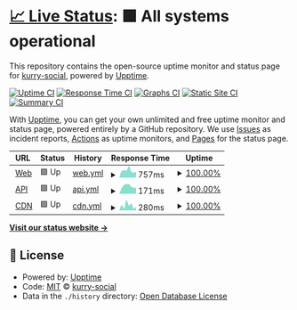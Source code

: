 # [📈 Live Status](https://status.kurry.social): <!--live status--> **🟩 All systems operational**

This repository contains the open-source uptime monitor and status page for [kurry-social](https://status.kurry.social), powered by [Upptime](https://github.com/upptime/upptime).

[![Uptime CI](https://github.com/kurry-social/ServerStatus/workflows/Uptime%20CI/badge.svg)](https://github.com/kurry-social/ServerStatus/actions?query=workflow%3A%22Uptime+CI%22)
[![Response Time CI](https://github.com/kurry-social/ServerStatus/workflows/Response%20Time%20CI/badge.svg)](https://github.com/kurry-social/ServerStatus/actions?query=workflow%3A%22Response+Time+CI%22)
[![Graphs CI](https://github.com/kurry-social/ServerStatus/workflows/Graphs%20CI/badge.svg)](https://github.com/kurry-social/ServerStatus/actions?query=workflow%3A%22Graphs+CI%22)
[![Static Site CI](https://github.com/kurry-social/ServerStatus/workflows/Static%20Site%20CI/badge.svg)](https://github.com/kurry-social/ServerStatus/actions?query=workflow%3A%22Static+Site+CI%22)
[![Summary CI](https://github.com/kurry-social/ServerStatus/workflows/Summary%20CI/badge.svg)](https://github.com/kurry-social/ServerStatus/actions?query=workflow%3A%22Summary+CI%22)

With [Upptime](https://upptime.js.org), you can get your own unlimited and free uptime monitor and status page, powered entirely by a GitHub repository. We use [Issues](https://github.com/kurry-social/ServerStatus/issues) as incident reports, [Actions](https://github.com/kurry-social/ServerStatus/actions) as uptime monitors, and [Pages](https://status.kurry.social) for the status page.

<!--start: status pages-->
<!-- This summary is generated by Upptime (https://github.com/upptime/upptime) -->
<!-- Do not edit this manually, your changes will be overwritten -->
<!-- prettier-ignore -->
| URL | Status | History | Response Time | Uptime |
| --- | ------ | ------- | ------------- | ------ |
| <img alt="" src="https://icons.duckduckgo.com/ip3/kurry.social.ico" height="13"> [Web](https://kurry.social/about) | 🟩 Up | [web.yml](https://github.com/kurry-social/ServerStatus/commits/HEAD/history/web.yml) | <details><summary><img alt="Response time graph" src="./graphs/web/response-time-week.png" height="20"> 757ms</summary><br><a href="https://status.kurry.social/history/web"><img alt="Response time 697" src="https://img.shields.io/endpoint?url=https%3A%2F%2Fraw.githubusercontent.com%2Fkurry-social%2FServerStatus%2FHEAD%2Fapi%2Fweb%2Fresponse-time.json"></a><br><a href="https://status.kurry.social/history/web"><img alt="24-hour response time 826" src="https://img.shields.io/endpoint?url=https%3A%2F%2Fraw.githubusercontent.com%2Fkurry-social%2FServerStatus%2FHEAD%2Fapi%2Fweb%2Fresponse-time-day.json"></a><br><a href="https://status.kurry.social/history/web"><img alt="7-day response time 757" src="https://img.shields.io/endpoint?url=https%3A%2F%2Fraw.githubusercontent.com%2Fkurry-social%2FServerStatus%2FHEAD%2Fapi%2Fweb%2Fresponse-time-week.json"></a><br><a href="https://status.kurry.social/history/web"><img alt="30-day response time 692" src="https://img.shields.io/endpoint?url=https%3A%2F%2Fraw.githubusercontent.com%2Fkurry-social%2FServerStatus%2FHEAD%2Fapi%2Fweb%2Fresponse-time-month.json"></a><br><a href="https://status.kurry.social/history/web"><img alt="1-year response time 697" src="https://img.shields.io/endpoint?url=https%3A%2F%2Fraw.githubusercontent.com%2Fkurry-social%2FServerStatus%2FHEAD%2Fapi%2Fweb%2Fresponse-time-year.json"></a></details> | <details><summary><a href="https://status.kurry.social/history/web">100.00%</a></summary><a href="https://status.kurry.social/history/web"><img alt="All-time uptime 100.00%" src="https://img.shields.io/endpoint?url=https%3A%2F%2Fraw.githubusercontent.com%2Fkurry-social%2FServerStatus%2FHEAD%2Fapi%2Fweb%2Fuptime.json"></a><br><a href="https://status.kurry.social/history/web"><img alt="24-hour uptime 100.00%" src="https://img.shields.io/endpoint?url=https%3A%2F%2Fraw.githubusercontent.com%2Fkurry-social%2FServerStatus%2FHEAD%2Fapi%2Fweb%2Fuptime-day.json"></a><br><a href="https://status.kurry.social/history/web"><img alt="7-day uptime 100.00%" src="https://img.shields.io/endpoint?url=https%3A%2F%2Fraw.githubusercontent.com%2Fkurry-social%2FServerStatus%2FHEAD%2Fapi%2Fweb%2Fuptime-week.json"></a><br><a href="https://status.kurry.social/history/web"><img alt="30-day uptime 100.00%" src="https://img.shields.io/endpoint?url=https%3A%2F%2Fraw.githubusercontent.com%2Fkurry-social%2FServerStatus%2FHEAD%2Fapi%2Fweb%2Fuptime-month.json"></a><br><a href="https://status.kurry.social/history/web"><img alt="1-year uptime 100.00%" src="https://img.shields.io/endpoint?url=https%3A%2F%2Fraw.githubusercontent.com%2Fkurry-social%2FServerStatus%2FHEAD%2Fapi%2Fweb%2Fuptime-year.json"></a></details>
| <img alt="" src="https://icons.duckduckgo.com/ip3/kurry.social.ico" height="13"> [API](https://kurry.social/api/v2/instance) | 🟩 Up | [api.yml](https://github.com/kurry-social/ServerStatus/commits/HEAD/history/api.yml) | <details><summary><img alt="Response time graph" src="./graphs/api/response-time-week.png" height="20"> 171ms</summary><br><a href="https://status.kurry.social/history/api"><img alt="Response time 183" src="https://img.shields.io/endpoint?url=https%3A%2F%2Fraw.githubusercontent.com%2Fkurry-social%2FServerStatus%2FHEAD%2Fapi%2Fapi%2Fresponse-time.json"></a><br><a href="https://status.kurry.social/history/api"><img alt="24-hour response time 156" src="https://img.shields.io/endpoint?url=https%3A%2F%2Fraw.githubusercontent.com%2Fkurry-social%2FServerStatus%2FHEAD%2Fapi%2Fapi%2Fresponse-time-day.json"></a><br><a href="https://status.kurry.social/history/api"><img alt="7-day response time 171" src="https://img.shields.io/endpoint?url=https%3A%2F%2Fraw.githubusercontent.com%2Fkurry-social%2FServerStatus%2FHEAD%2Fapi%2Fapi%2Fresponse-time-week.json"></a><br><a href="https://status.kurry.social/history/api"><img alt="30-day response time 167" src="https://img.shields.io/endpoint?url=https%3A%2F%2Fraw.githubusercontent.com%2Fkurry-social%2FServerStatus%2FHEAD%2Fapi%2Fapi%2Fresponse-time-month.json"></a><br><a href="https://status.kurry.social/history/api"><img alt="1-year response time 183" src="https://img.shields.io/endpoint?url=https%3A%2F%2Fraw.githubusercontent.com%2Fkurry-social%2FServerStatus%2FHEAD%2Fapi%2Fapi%2Fresponse-time-year.json"></a></details> | <details><summary><a href="https://status.kurry.social/history/api">100.00%</a></summary><a href="https://status.kurry.social/history/api"><img alt="All-time uptime 100.00%" src="https://img.shields.io/endpoint?url=https%3A%2F%2Fraw.githubusercontent.com%2Fkurry-social%2FServerStatus%2FHEAD%2Fapi%2Fapi%2Fuptime.json"></a><br><a href="https://status.kurry.social/history/api"><img alt="24-hour uptime 100.00%" src="https://img.shields.io/endpoint?url=https%3A%2F%2Fraw.githubusercontent.com%2Fkurry-social%2FServerStatus%2FHEAD%2Fapi%2Fapi%2Fuptime-day.json"></a><br><a href="https://status.kurry.social/history/api"><img alt="7-day uptime 100.00%" src="https://img.shields.io/endpoint?url=https%3A%2F%2Fraw.githubusercontent.com%2Fkurry-social%2FServerStatus%2FHEAD%2Fapi%2Fapi%2Fuptime-week.json"></a><br><a href="https://status.kurry.social/history/api"><img alt="30-day uptime 100.00%" src="https://img.shields.io/endpoint?url=https%3A%2F%2Fraw.githubusercontent.com%2Fkurry-social%2FServerStatus%2FHEAD%2Fapi%2Fapi%2Fuptime-month.json"></a><br><a href="https://status.kurry.social/history/api"><img alt="1-year uptime 100.00%" src="https://img.shields.io/endpoint?url=https%3A%2F%2Fraw.githubusercontent.com%2Fkurry-social%2FServerStatus%2FHEAD%2Fapi%2Fapi%2Fuptime-year.json"></a></details>
| <img alt="" src="https://icons.duckduckgo.com/ip3/cdn01.kurry.gallery.ico" height="13"> [CDN](https://cdn01.kurry.gallery/site_uploads/files/000/000/003/@1x/f0cbefc3a0fb23d4.png) | 🟩 Up | [cdn.yml](https://github.com/kurry-social/ServerStatus/commits/HEAD/history/cdn.yml) | <details><summary><img alt="Response time graph" src="./graphs/cdn/response-time-week.png" height="20"> 280ms</summary><br><a href="https://status.kurry.social/history/cdn"><img alt="Response time 338" src="https://img.shields.io/endpoint?url=https%3A%2F%2Fraw.githubusercontent.com%2Fkurry-social%2FServerStatus%2FHEAD%2Fapi%2Fcdn%2Fresponse-time.json"></a><br><a href="https://status.kurry.social/history/cdn"><img alt="24-hour response time 161" src="https://img.shields.io/endpoint?url=https%3A%2F%2Fraw.githubusercontent.com%2Fkurry-social%2FServerStatus%2FHEAD%2Fapi%2Fcdn%2Fresponse-time-day.json"></a><br><a href="https://status.kurry.social/history/cdn"><img alt="7-day response time 280" src="https://img.shields.io/endpoint?url=https%3A%2F%2Fraw.githubusercontent.com%2Fkurry-social%2FServerStatus%2FHEAD%2Fapi%2Fcdn%2Fresponse-time-week.json"></a><br><a href="https://status.kurry.social/history/cdn"><img alt="30-day response time 313" src="https://img.shields.io/endpoint?url=https%3A%2F%2Fraw.githubusercontent.com%2Fkurry-social%2FServerStatus%2FHEAD%2Fapi%2Fcdn%2Fresponse-time-month.json"></a><br><a href="https://status.kurry.social/history/cdn"><img alt="1-year response time 338" src="https://img.shields.io/endpoint?url=https%3A%2F%2Fraw.githubusercontent.com%2Fkurry-social%2FServerStatus%2FHEAD%2Fapi%2Fcdn%2Fresponse-time-year.json"></a></details> | <details><summary><a href="https://status.kurry.social/history/cdn">100.00%</a></summary><a href="https://status.kurry.social/history/cdn"><img alt="All-time uptime 100.00%" src="https://img.shields.io/endpoint?url=https%3A%2F%2Fraw.githubusercontent.com%2Fkurry-social%2FServerStatus%2FHEAD%2Fapi%2Fcdn%2Fuptime.json"></a><br><a href="https://status.kurry.social/history/cdn"><img alt="24-hour uptime 100.00%" src="https://img.shields.io/endpoint?url=https%3A%2F%2Fraw.githubusercontent.com%2Fkurry-social%2FServerStatus%2FHEAD%2Fapi%2Fcdn%2Fuptime-day.json"></a><br><a href="https://status.kurry.social/history/cdn"><img alt="7-day uptime 100.00%" src="https://img.shields.io/endpoint?url=https%3A%2F%2Fraw.githubusercontent.com%2Fkurry-social%2FServerStatus%2FHEAD%2Fapi%2Fcdn%2Fuptime-week.json"></a><br><a href="https://status.kurry.social/history/cdn"><img alt="30-day uptime 100.00%" src="https://img.shields.io/endpoint?url=https%3A%2F%2Fraw.githubusercontent.com%2Fkurry-social%2FServerStatus%2FHEAD%2Fapi%2Fcdn%2Fuptime-month.json"></a><br><a href="https://status.kurry.social/history/cdn"><img alt="1-year uptime 100.00%" src="https://img.shields.io/endpoint?url=https%3A%2F%2Fraw.githubusercontent.com%2Fkurry-social%2FServerStatus%2FHEAD%2Fapi%2Fcdn%2Fuptime-year.json"></a></details>

<!--end: status pages-->

[**Visit our status website →**](https://status.kurry.social)

## 📄 License

- Powered by: [Upptime](https://github.com/upptime/upptime)
- Code: [MIT](./LICENSE) © [kurry-social](https://status.kurry.social)
- Data in the `./history` directory: [Open Database License](https://opendatacommons.org/licenses/odbl/1-0/)
